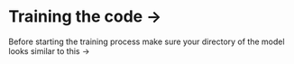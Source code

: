# Training the code ->

Before starting the training process make sure your directory of the model looks similar to this ->
